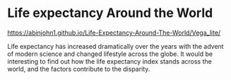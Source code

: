 # Life expectancy Around the World


https://abinjohn1.github.io/Life-Expectancy-Around-The-World/Vega_lite/


Life expectancy has increased dramatically over the years with the advent of modern science and changed lifestyle across the globe. It would be interesting to find out how the life expectancy index stands across the world, and the factors contribute to the disparity. 
